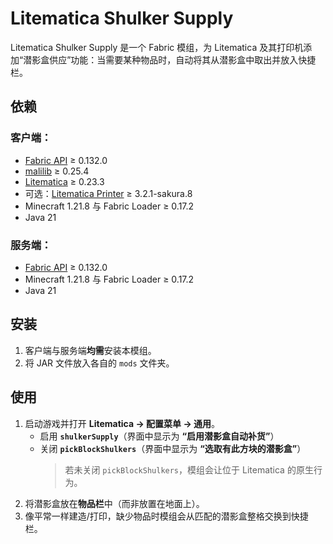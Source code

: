# Litematica Shulker Supply

Litematica Shulker Supply 是一个 Fabric 模组，为 Litematica 及其打印机添加“潜影盒供应”功能：当需要某种物品时，自动将其从潜影盒中取出并放入快捷栏。

## 依赖

### 客户端：

- [Fabric API](https://modrinth.com/mod/fabric-api) ≥ 0.132.0
- [malilib](https://modrinth.com/mod/malilib) ≥ 0.25.4
- [Litematica](https://modrinth.com/mod/litematica) ≥ 0.23.3
- 可选：[Litematica Printer](https://modrinth.com/mod/litematica-printer) ≥ 3.2.1-sakura.8
- Minecraft 1.21.8 与 Fabric Loader ≥ 0.17.2
- Java 21

### 服务端：
- [Fabric API](https://modrinth.com/mod/fabric-api) ≥ 0.132.0
- Minecraft 1.21.8 与 Fabric Loader ≥ 0.17.2
- Java 21

## 安装

1. 客户端与服务端**均需**安装本模组。
2. 将 JAR 文件放入各自的 `mods` 文件夹。

## 使用

1. 启动游戏并打开 **Litematica → 配置菜单 → 通用**。
   - 启用 **`shulkerSupply`**（界面中显示为 **“启用潜影盒自动补货”**）
   - 关闭 **`pickBlockShulkers`**（界面中显示为 **“选取有此方块的潜影盒”**）  
     > 若未关闭 `pickBlockShulkers`，模组会让位于 Litematica 的原生行为。
2. 将潜影盒放在**物品栏**中（而非放置在地面上）。
3. 像平常一样建造/打印，缺少物品时模组会从匹配的潜影盒整格交换到快捷栏。